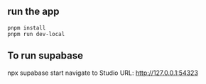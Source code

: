 ## run the app

```
pnpm install
pnpm run dev-local
```

## To run supabase

<!-- ignore npx supabase init -->
npx supabase start
navigate to Studio URL: http://127.0.0.1:54323